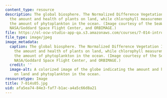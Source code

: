 ```yaml
---
content_type: resource
description: The global biosphere. The Normalized Difference Vegetation Index measures
  the amount and health of plants on land, while chlorophyll measurements indicate
  the amount of phytoplankton in the ocean. (Image courtesy of the SeaWiFS Project,
  NASA/Goddard Space Flight Center, and ORBIMAGE.)
file: https://ol-ocw-studio-app-qa.s3.amazonaws.com/courses/7-014-introductory-biology-spring-2005/afa5ea7484e3faf7b1aca4a5c66d8a21_7-014s05.jpg
file_type: image/jpeg
image_metadata:
  caption: The global biosphere. The Normalized Difference Vegetation Index measures
    the amount and health of plants on land, while chlorophyll measurements indicate
    the amount of phytoplankton in the ocean. (Image courtesy of the SeaWiFS Project,
    NASA/Goddard Space Flight Center, and ORBIMAGE.)
  credit: ''
  image-alt: A colorized image of the globe indicating the amount and health of plants
    on land and phytoplankton in the ocean.
resourcetype: Image
title: 7-014s05.jpg
uid: afa5ea74-84e3-faf7-b1ac-a4a5c66d8a21
---
```

